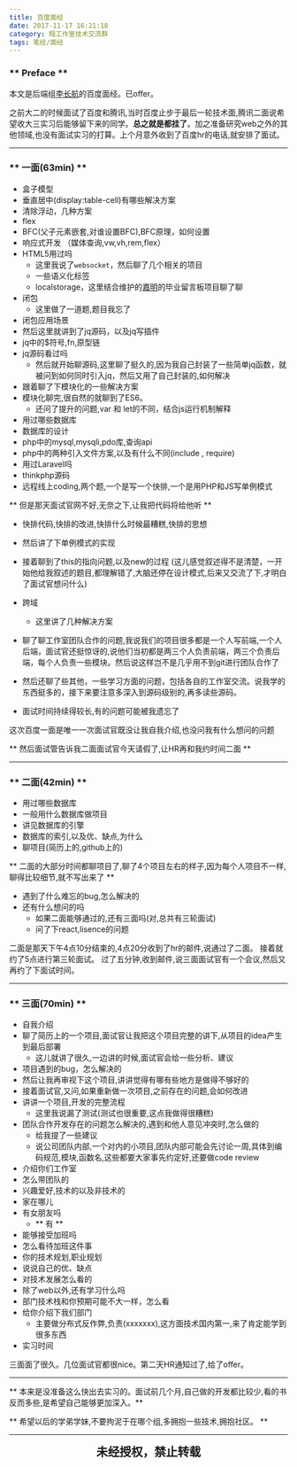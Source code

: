 ```yaml
---
title: 百度面经
date: 2017-11-17 16:21:18
category: 翔工作室技术交流群
tags: 笔经/面经
---
```

### ** Preface **

本文是后端组[李长航](http://www.sail.name/)的百度面经。已offer。

之前大二的时候面试了百度和腾讯,当时百度止步于最后一轮技术面,腾讯二面说希望收大三实习后能够留下来的同学。**总之就是都挂了**。加之准备研究web之外的其他领域,也没有面试实习的打算。上个月意外收到了百度hr的电话,就安排了面试。

**************************

### ** 一面(63min) **

- 盒子模型
- 垂直居中(display:table-cell)有哪些解决方案
- 清除浮动，几种方案
- flex
- BFC(父子元素嵌套,对谁设置BFC),BFC原理，如何设置
- 响应式开发 （媒体查询,vw,vh,rem,flex）
- HTML5用过吗
    - 这里我说了`websocket`，然后聊了几个相关的项目
    - 一些语义化标签
    - localstorage，这里结合维护的[嘉明](http://wander.leanote.com/)的毕业留言板项目聊了聊
- 闭包
    - 这里做了一道题,题目我忘了
- 闭包应用场景	
- 然后这里就讲到了jq源码，以及jq写插件
- jq中的$符号,fn,原型链
- jq源码看过吗
    - 然后就开始聊源码,这里聊了挺久的,因为我自己封装了一些简单jq函数，就被问到如何同时引入jq，然后又用了自己封装的,如何解决
- 跟着聊了下模块化的一些解决方案
- 模块化聊完,很自然的就聊到了ES6。
    - 还问了提升的问题,var 和 let的不同，结合js运行机制解释
- 用过哪些数据库
- 数据库的设计
- php中的mysql,mysqli,pdo库,查询api
- php中的两种引入文件方案,以及有什么不同(include , require)
- 用过Laravel吗
- thinkphp源码
- 远程线上coding,两个题,一个是写一个快排,一个是用PHP和JS写单例模式

** 但是那天面试官网不好,无奈之下,让我把代码将给他听 **

- 快排代码,快排的改进,快排什么时候最糟糕,快排的思想
- 然后讲了下单例模式的实现
- 接着聊到了this的指向问题,以及new的过程 (这儿感觉叙述得不是清楚，一开始他给我叙述的题目,都理解错了,大脑还停在设计模式,后来又交流了下,才明白了面试官想问什么)
- 跨域
    - 这里讲了几种解决方案
    
    
- 聊了聊工作室团队合作的问题,我说我们的项目很多都是一个人写前端,一个人后端，面试官还挺惊讶的,说他们当初都是两三个人负责前端，两三个负责后端，每个人负责一些模块。然后说这样岂不是几乎用不到git进行团队合作了
- 然后还聊了些其他，一些学习方面的问题，包括各自的工作室交流。说我学的东西挺多的，接下来要注意多深入到源码级别的,再多读些源码。
- 面试时间持续得较长,有的问题可能被我遗忘了

这次百度一面是唯一一次面试官既没让我自我介绍,也没问我有什么想问的问题

** 然后面试管告诉我二面面试官今天请假了,让HR再和我约时间二面 **

**********************

### ** 二面(42min) **

- 用过哪些数据库
- 一般用什么数据库做项目
- 讲见数据库的引擎
- 数据库的索引,以及优、缺点,为什么
- 聊项目(简历上的,github上的)

** 二面的大部分时间都聊项目了,聊了4个项目左右的样子,因为每个人项目不一样,聊得比较细节,就不写出来了 **

- 遇到了什么难忘的bug,怎么解决的
- 还有什么想问的吗
    - 如果二面能够通过的,还有三面吗(对,总共有三轮面试)
    - 问了下react,lisence的问题

二面是那天下午4点10分结束的,4点20分收到了hr的邮件,说通过了二面。
接着就约了5点进行第三轮面试。
过了五分钟,收到邮件,说三面面试官有一个会议,然后又再约了下面试时间。

*************************

### ** 三面(70min) **

- 自我介绍
- 聊了简历上的一个项目,面试官让我把这个项目完整的讲下,从项目的idea产生到最后部署
    - 这儿就讲了很久,一边讲的时候,面试官会给一些分析、建议
- 项目遇到的bug，怎么解决的
- 然后让我再审视下这个项目,讲讲觉得有哪有些地方是做得不够好的
- 接着面试官,又问,如果重新做一次项目,之前存在的问题,会如何改进
- 讲讲一个项目,开发的完整流程
    - 这里我说漏了测试(测试也很重要,这点我做得很糟糕)
- 团队合作开发存在的问题怎么解决的,遇到和他人意见冲突时,怎么做的
    - 给我提了一些建议
    - 说公司团队内部,一个对内的小项目,团队内部可能会先讨论一周,具体到编码规范,模块,函数名,这些都要大家事先约定好,还要做code review
- 介绍你们工作室
- 怎么带团队的
- 兴趣爱好,技术的以及非技术的
- 家在哪儿
- 有女朋友吗
     - ** <span class="under0"> 有 </span>**
- 能够接受加班吗
- 怎么看待加班这件事
- 你的技术规划,职业规划
- 说说自己的优、缺点
- 对技术发展怎么看的
- 除了web以外,还有学习什么吗
- 部门技术栈和你预期可能不大一样，怎么看
- 给你介绍下我们部门
    - 主要做分布式反作弊,负责(xxxxxxx),这方面技术国内第一,来了肯定能学到很多东西
- 实习时间

三面面了很久。几位面试官都很nice。第二天HR通知过了,给了offer。

***********************

** 本来是没准备这么快出去实习的。面试前几个月,自己做的开发都比较少,看的书反而多些,是希望自己能够更加深入。**

** 希望以后的学弟学妹,不要拘泥于在哪个组,多拥抱一些技术,拥抱社区。 **


*************************

<p style="margin-top: 0.4em; text-align: center">
<b style="font-size: 1.5em;font-weight: 600;">未经授权，禁止转载</b>
 </p>